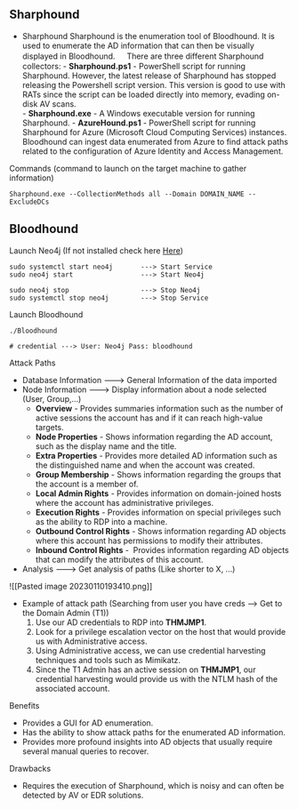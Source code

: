 
## Sharphound

- Sharphound
	Sharphound is the enumeration tool of Bloodhound. It is used to enumerate the AD information that can then be visually displayed in Bloodhound.
	ㅤ
	There are three different Sharphound collectors:
		-   **Sharphound.ps1** - PowerShell script for running Sharphound. However, the latest release of Sharphound has stopped releasing the Powershell script version. This version is good to use with RATs since the script can be loaded directly into memory, evading on-disk AV scans.  
		-   **Sharphound.exe** - A Windows executable version for running Sharphound.
		-   **AzureHound.ps1** - PowerShell script for running Sharphound for Azure (Microsoft Cloud Computing Services) instances. Bloodhound can ingest data enumerated from Azure to find attack paths related to the configuration of Azure Identity and Access Management.

Commands (command to launch on the target machine to gather information)
```
Sharphound.exe --CollectionMethods all --Domain DOMAIN_NAME --ExcludeDCs
```


## Bloodhound

Launch Neo4j (If not installed check here [Here](https://www.digitalocean.com/community/tutorials/how-to-install-and-configure-neo4j-on-ubuntu-20-04))
```
sudo systemctl start neo4j       ---> Start Service
sudo neo4j start                 ---> Start Neo4j

sudo neo4j stop                  ---> Stop Neo4j
sudo systemctl stop neo4j        ---> Stop Service
```

Launch Bloodhound
```
./Bloodhound

# credential ---> User: Neo4j Pass: bloodhound
```

Attack Paths
- Database Information    ---> General Information of the data imported
- Node Information           ---> Display information about a node selected (User, Group,...)
	- **Overview** - Provides summaries information such as the number of active sessions the account has and if it can reach high-value targets.  
	-   **Node Properties** - Shows information regarding the AD account, such as the display name and the title.  
	-   **Extra Properties** - Provides more detailed AD information such as the distinguished name and when the account was created.  
	-   **Group Membership** - Shows information regarding the groups that the account is a member of.  
	-   **Local Admin Rights** - Provides information on domain-joined hosts where the account has administrative privileges.  
	-   **Execution Rights** - Provides information on special privileges such as the ability to RDP into a machine.  
	-   **Outbound Control Rights** - Shows information regarding AD objects where this account has permissions to modify their attributes.  
	-   **Inbound Control Rights** -  Provides information regarding AD objects that can modify the attributes of this account.
- Analysis                          ---> Get analysis of paths (Like shorter to X, ...)

![[Pasted image 20230110193410.png]]
- Example of attack path (Searching from user you have creds --> Get to the Domain Admin (T1))
	1.  Use our AD credentials to RDP into **THMJMP1**.
	2.  Look for a privilege escalation vector on the host that would provide us with Administrative access.
	3.  Using Administrative access, we can use credential harvesting techniques and tools such as Mimikatz.
	4.  Since the T1 Admin has an active session on **THMJMP1**, our credential harvesting would provide us with the NTLM hash of the associated account.


Benefits

-   Provides a GUI for AD enumeration.
-   Has the ability to show attack paths for the enumerated AD information.
-   Provides more profound insights into AD objects that usually require several manual queries to recover.

Drawbacks

-   Requires the execution of Sharphound, which is noisy and can often be detected by AV or EDR solutions.